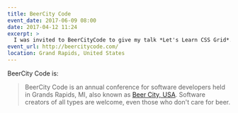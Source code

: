 ```yaml
---
title: BeerCity Code
event_date: 2017-06-09 08:00
date: 2017-04-12 11:24
excerpt: >
  I was invited to BeerCityCode to give my talk *Let's Learn CSS Grid*.
event_url: http://beercitycode.com/
location: Grand Rapids, United States
---
```


BeerCity Code is:

> BeerCity Code is an annual conference for software developers held in Grands Rapids, MI, also known as [Beer City, USA](https://www.experiencegr.com/things-to-do/beer-city/). Software creators of all types are welcome, even those who don't care for beer.

